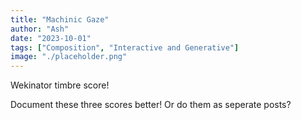 ```yaml
---
title: "Machinic Gaze"
author: "Ash"
date: "2023-10-01"
tags: ["Composition", "Interactive and Generative"]
image: "./placeholder.png"
---
```


Wekinator timbre score!

Document these three scores better! Or do them as seperate posts?
